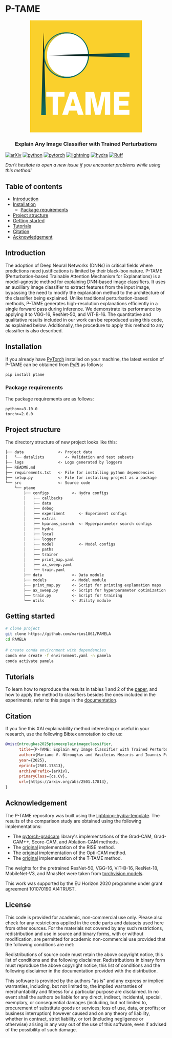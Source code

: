 # P-TAME

<p align="center">
  <img width="350" src="ptame_logo.png">
</p>
<!--<h1 align="center"><b>Quantus</b></h1>-->
<h3 align="center"><b>Explain Any Image Classifier with Trained Perturbations</b></h3>
<p align="center">

[![arXiv](https://img.shields.io/badge/arXiv-2501.17813-b31b1b.svg?style=flat)](https://arxiv.org/abs/2501.17813)
[![python](https://img.shields.io/badge/-Python_3.10-blue?logo=python&logoColor=white)](https://github.com/pre-commit/pre-commit)
[![pytorch](https://img.shields.io/badge/PyTorch_2.0+-ee4c2c?logo=pytorch&logoColor=white)](https://pytorch.org/get-started/locally/)
[![lightning](https://img.shields.io/badge/-Lightning_2.0+-792ee5?logo=pytorchlightning&logoColor=white)](https://pytorchlightning.ai/)
[![hydra](https://img.shields.io/badge/Config-Hydra_1.3-89b8cd)](https://hydra.cc/)
[![Ruff](https://img.shields.io/endpoint?url=https://raw.githubusercontent.com/astral-sh/ruff/main/assets/badge/v2.json)](https://github.com/astral-sh/ruff)

_Don't hesitate to open a new issue if you encounter problems while using this method!_

## Table of contents

- [Introduction](#introduction)
- [Installation](#installation)
  - [Package requirements](#package-requirements)
- [Project structure](#project-structure)
- [Getting started](#getting-started)
- [Tutorials](#tutorials)
- [Citation](#citation)
- [Acknowledgement](#acknowledgement)

## Introduction

The adoption of Deep Neural Networks (DNNs) in critical fields where predictions need justifications is limited by their black-box nature. P-TAME (Perturbation-based Trainable Attention Mechanism for Explanations) is a model-agnostic method for explaining DNN-based image classifiers. It uses an auxiliary image classifier to extract features from the input image, bypassing the need to modify the explanation method to the architecture of the classifier being explained. Unlike traditional perturbation-based methods, P-TAME  generates high-resolution explanations efficiently in a single forward pass during inference. We demonstrate its performance by applying it to VGG-16, ResNet-50, and ViT-B-16. The quantitative and qualitative results included in our work can be reproduced using this code, as explained below. Additionally, the procedure to apply this method to any classifier is also described.

## Installation

If you already have [PyTorch](https://pytorch.org/) installed on your machine,
the latest version of P-TAME can be obtained from [PyPI](https://pypi.org/project/ptame/) as follows:

```bash
pip install ptame
```

### Package requirements

The package requirements are as follows:

```text
python>=3.10.0
torch>=2.0.0
```

## Project structure

The directory structure of new project looks like this:

```tree
├── data               <- Project data
│   └── datalists         <- Validation and test subsets
├── logs               <- Logs generated by loggers
├── README.md
├── requirements.txt   <- File for installing python dependencies
├── setup.py           <- File for installing project as a package
└── src                <- Source code
    └── ptame
        ├── configs          <- Hydra configs
        │   ├── callbacks
        │   ├── data
        │   ├── debug
        │   ├── experiment      <- Experiment configs
        │   ├── extras
        │   ├── hparams_search  <- Hyperparameter search configs
        │   ├── hydra
        │   ├── local
        │   ├── logger
        │   ├── model           <- Model configs
        │   ├── paths
        │   ├── trainer
        │   ├── print_map.yaml
        │   ├── ax_sweep.yaml
        │   └── train.yaml
        ├── data             <- Data module
        ├── models           <- Model module
        ├── print_map.py     <- Script for printing explanation maps
        ├── ax_sweep.py      <- Script for hyperparameter optimization
        ├── train.py         <- Script for training
        └── utils            <- Utility module
```

## Getting started

```bash
# clone project
git clone https://github.com/marios1861/PAMELA
cd PAMELA

# create conda environment with dependencies
conda env create -f environment.yaml -n pamela
conda activate pamela
```

## Tutorials

To learn how to reproduce the results in tables 1 and 2 of the [paper](https://arxiv.org/abs/2501.17813), and how to apply the method to classifiers besides the ones included in the experiments, refer to this page in the [documentation](<>).

## Citation

If you fine this XAI explainability method interesting or useful in your research, use the following Bibtex annotation to cite us:

```bibtex
@misc{ntrougkas2025ptameexplainimageclassifier,
      title={P-TAME: Explain Any Image Classifier with Trained Perturbations},
      author={Mariano V. Ntrougkas and Vasileios Mezaris and Ioannis Patras},
      year={2025},
      eprint={2501.17813},
      archivePrefix={arXiv},
      primaryClass={cs.CV},
      url={https://arxiv.org/abs/2501.17813},
}
```

## Acknowledgement

The P-TAME repository was built using the [lightning-hydra-template](https://github.com/ashleve/lightning-hydra-template). The results of the comparison study are obtained using the following implementations:

- The [pytorch-gradcam](https://github.com/jacobgil/pytorch-grad-cam) library's implementations of the Grad-CAM, Grad-CAM++, Score-CAM, and Ablation-CAM methods.
- The [original](https://github.com/eclique/RISE) implementation of the RISE method.
- The [original](https://github.com/hanwei0912/OptiCAM) implementation of the Opti-CAM method.
- The [original](https://github.com/IDT-ITI/T-TAME) implementation of the T-TAME method.

The weights for the pretrained ResNet-50, VGG-16, ViT-B-16, ResNet-18, MobileNet-V3, and MnasNet were taken from [torchvision.models](https://pytorch.org/vision/stable/models.html).

This work was supported by the EU Horizon 2020 programme under grant agreement 101070190 AI4TRUST.

## License

This code is provided for academic, non-commercial use only. Please also check for any restrictions applied in the code parts and datasets used here from other sources. For the materials not covered by any such restrictions, redistribution and use in source and binary forms, with or without modification, are permitted for academic non-commercial use provided that the following conditions are met:

Redistributions of source code must retain the above copyright notice, this list of conditions and the following disclaimer. Redistributions in binary form must reproduce the above copyright notice, this list of conditions and the following disclaimer in the documentation provided with the distribution.

This software is provided by the authors "as is" and any express or implied warranties, including, but not limited to, the implied warranties of merchantability and fitness for a particular purpose are disclaimed. In no event shall the authors be liable for any direct, indirect, incidental, special, exemplary, or consequential damages (including, but not limited to, procurement of substitute goods or services; loss of use, data, or profits; or business interruption) however caused and on any theory of liability, whether in contract, strict liability, or tort (including negligence or otherwise) arising in any way out of the use of this software, even if advised of the possibility of such damage.

